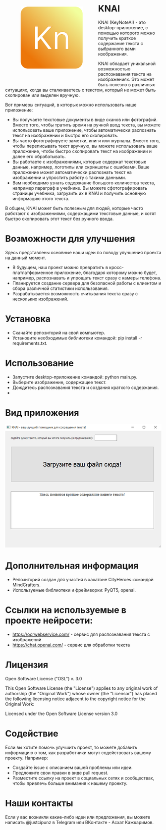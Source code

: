 <img src="https://github.com/CondInPunz/KNAI/blob/master/logo.png" height="200" align="left" vspace="50" hspace="50">

# KNAI
KNAI (KeyNoteAI) - это desktop-приложение, с помощью которого можно получить краткое содержание текста с выбранного вами изображения.

KNAI обладает уникальной возможностью распознавания текста на изображениях. Это может быть полезно в различных ситуациях, когда вы сталкиваетесь с текстом, который не может быть скопирован или выделен вручную.

Вот примеры ситуаций, в которых можно использовать наше приложение:

* Вы получаете текстовые документы в виде сканов или фотографий. Вместо того, чтобы тратить время на ручной ввод текста, вы можете использовать ваше приложение, чтобы автоматически распознать текст на изображении и быстро его скопировать.
* Вы часто фотографируете заметки, книги или журналы. Вместо того, чтобы переписывать текст вручную, вы можете использовать ваше приложение, чтобы быстро скопировать текст на изображении и далее его обрабатывать.
* Вы работаете с изображениями, которые содержат текстовые данные, например, логотипы или скриншоты с ошибками. Ваше приложение может автоматически распознать текст на изображении и упростить работу с такими данными.
* Вам необходимо узнать содержание большого количества текста, например параграф в учебнике. Вы можете сфотографировать страницы учебника, загрузить их в KNAI и получить основную информацию этого текста.

В общем, KNAI может быть полезным для людей, которые часто работают с изображениями, содержащими текстовые данные, и хотят быстро скопировать этот текст без ручного ввода.
# Возможности для улучшения
Здесь представлены основные наши идеи по поводу улучшения проекта на данный момент.
- В будущем, наш проект можно превратить в кросс-платлатформенное приложение, благодаря которому можно будет, например, распознавать и упрощать текст сразу с камеры телефона.
- Планируется создание сервера для безопасной работы с клиентом и сбора различной статистики использования.
- Разрабатывается возможность считывания текста сразу с нескольких изображений.
# Установка
- Скачайте репозиторий на свой компьютер.
- Установите необходимые библиотеки командой: pip install -r requirements.txt.
# Использование
- Запустите desktop-приложение командой: python main.py.
- Выберите изображение, содержащее текст.
- Дождитесь распознавания текста и создания краткого содержания.
- 
# Вид приложения
<img src="https://github.com/CondInPunz/KNAI/blob/master/screenshot1.png">


# Дополнительная информация
- Репозиторий создан для участия в хакатоне CityHeroes командой MindCrafters.
- Используемые библиотеки и фреймворки: PyQT5, openai.
# Ссылки на используемые в проекте нейросети:
- https://ocrwebservice.com/ - сервис для распознавания текста с изображений
- https://chat.openai.com/ - сервис для обработки текста
# Лицензия
Open Software License ("OSL") v. 3.0

This Open Software License (the "License") applies to any original work of
authorship (the "Original Work") whose owner (the "Licensor") has placed the
following licensing notice adjacent to the copyright notice for the Original
Work:

  Licensed under the Open Software License version 3.0
 
 
# Содействие
Если вы хотите помочь улучшить проект, то можете добавить информацию о том, как разработчики могут содействовать вашему проекту. Например:
- Создайте issue с описанием вашей проблемы или идеи.
- Предложите свои правки в виде pull request.
- Разместите ссылку на проект в социальных сетях и сообществах, чтобы привлечь больше внимания к нашему проекту.
# Наши контакты
Если у вас возникли какие-либо идеи или предложения, вы можете написать @justcipunz в Telegram или ВКонтакте - Асхат Кажкаримов.
